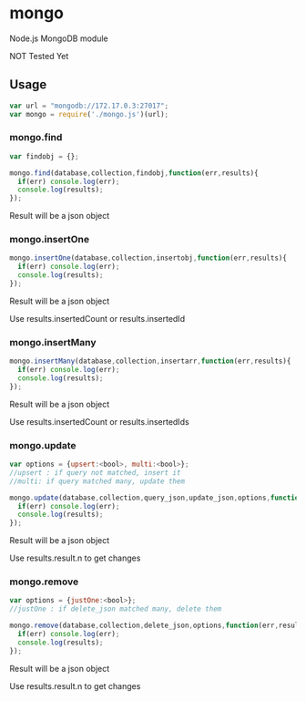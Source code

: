 # mongo
Node.js MongoDB module

NOT Tested Yet
## Usage

```js
var url = "mongodb://172.17.0.3:27017";
var mongo = require('./mongo.js')(url);
```

### mongo.find

```js
var findobj = {};

mongo.find(database,collection,findobj,function(err,results){
  if(err) console.log(err);
  console.log(results);
});
```
Result will be a json object

### mongo.insertOne

```js
mongo.insertOne(database,collection,insertobj,function(err,results){
  if(err) console.log(err);
  console.log(results);
});
```
Result will be a json object

Use results.insertedCount or results.insertedId

### mongo.insertMany

```js
mongo.insertMany(database,collection,insertarr,function(err,results){
  if(err) console.log(err);
  console.log(results);
});
```
Result will be a json object

Use results.insertedCount or results.insertedIds

### mongo.update

```js
var options = {upsert:<bool>, multi:<bool>};
//upsert : if query not matched, insert it
//multi: if query matched many, update them

mongo.update(database,collection,query_json,update_json,options,function(err,results){
  if(err) console.log(err);
  console.log(results);
});
```
Result will be a json object

Use results.result.n to get changes

### mongo.remove

```js
var options = {justOne:<bool>};
//justOne : if delete_json matched many, delete them

mongo.remove(database,collection,delete_json,options,function(err,results){
  if(err) console.log(err);
  console.log(results);
});
```
Result will be a json object

Use results.result.n to get changes
